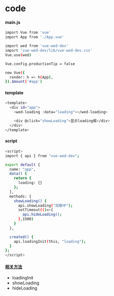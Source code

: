 
# code

#### main.js

``` bash
import Vue from 'vue'
import App from './App.vue'

import wed from 'vue-wed-dev'
import 'vue-wed-dev/lib/vue-wed-dev.css'
Vue.use(wed)

Vue.config.productionTip = false

new Vue({
  render: h => h(App),
}).$mount('#app')
```

#### template

``` bash
<template>
  <div id="app">
    <wed-loading :data="loading"></wed-loading>

    <div @click="showLoading">显示loading框</div>
  </div>
</template>
```

#### script

``` bash
<script>
import { api } from "vue-wed-dev";

export default {
  name: "app",
  data() {
    return {
      loading: {}
    };
  },
  methods: {
    showLoading() {
      api.showLoading("加载中");
      setTimeout(()=>{
        api.hideLoading();
      },1500)
    }
  },

  created() {
    api.loadingInit(this, "loading");
  }
};
</script>
```

#### [相关方法](/docs/methods/loading.md)
- loadingInit
- showLoading
- hideLoading
